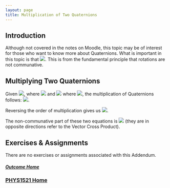 ```yaml
---
layout: page
title: Multiplication of Two Quaternions
---
```


## Introduction
Although not covered in the notes on Moodle, this topic may be of interest for those who want to know more about Quaternions. What is important in this topic is that <img src="https://latex.codecogs.com/svg.latex?\large&space;Q_{1}\times{Q_{2}}\neq{Q_{2}\times{Q_{1}}}"/>. This is from the fundamental principle that rotations are not communative.

## Multiplying Two Quaternions
Given <img src="https://latex.codecogs.com/svg.latex?\large&space;Q_{1}=(w_{1},V_{1})"/>, where <img src="https://latex.codecogs.com/svg.latex?\large&space;V_{1}=(x_{1},y_{1},z_{1})"/> and <img src="https://latex.codecogs.com/svg.latex?\large&space;Q_{2}=(w_{2},V_{2})"/> where <img src="https://latex.codecogs.com/svg.latex?\large&space;V_{2}=(x_{2},y_{2},z_{2})"/>, the multiplication of Quaternions follows: <img src="https://latex.codecogs.com/svg.latex?\large&space;Q_{1}{Q_{2}}=(w_{1}w_{2}-V_{1}\cdot{V_{2}},w_{1}V_{2}+w_{2}V_{1}+V_{1}\times{V_{2}})"/>.

Reversing the order of multiplication gives us <img src="https://latex.codecogs.com/svg.latex?\large&space;Q_{2}{Q_{1}}=(w_{2}w_{1}-V_{2}\cdot{V_{1}},w_{2}V_{1}+w_{1}V_{2}+V_{2}\times{V_{1}})"/>.

The non-communative part of these two equations is <img src="https://latex.codecogs.com/svg.latex?\large&space;V_{1}\times{V_{2}}\neq{V_{2}\times{V_{1}}}"/> (they are in opposite directions refer to the Vector Cross Product).

## Exercises & Assignments
There are no exercises or assignments associated with this Addendum.

##### [Outcome Home](index.md)
### [PHYS1521 Home](../)